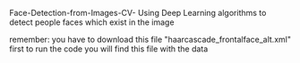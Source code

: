 Face-Detection-from-Images-CV-
Using Deep Learning algorithms to detect people faces which exist in the image

remember: you have to download this file "haarcascade_frontalface_alt.xml" first to run the code you will find this file with the data

